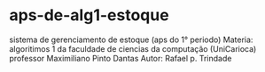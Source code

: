 # aps-de-alg1-estoque
sistema de gerenciamento de estoque (aps do 1° periodo) Materia: algoritimos 1 da faculdade de ciencias da computação (UniCarioca) professor Maximiliano Pinto Dantas Autor: Rafael p. Trindade
